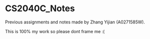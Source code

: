 # CS2040C_Notes
Previous assignments and notes made by Zhang Yijian (A0271585W). 

This is 100% my work so please dont frame me :(
